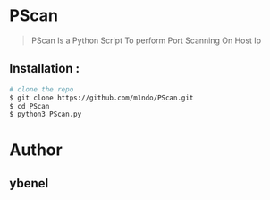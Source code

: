 # PScan
> PScan Is a Python Script To perform Port Scanning On Host Ip 

## Installation :
```bash
# clone the repo
$ git clone https://github.com/m1ndo/PScan.git
$ cd PScan 
$ python3 PScan.py 
```

# Author 
## ybenel
